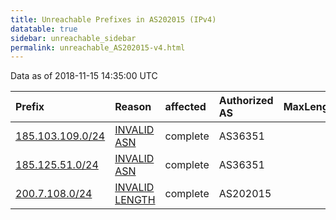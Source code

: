```yaml
---
title: Unreachable Prefixes in AS202015 (IPv4)
datatable: true
sidebar: unreachable_sidebar
permalink: unreachable_AS202015-v4.html
---
```


Data as of 2018-11-15 14:35:00 UTC


<div class="datatable-begin"></div>

| Prefix                                                     | Reason                                                                                                    | affected   | Authorized AS   |   MaxLength | Anchor                                         |   unreachable /24s |
|:-----------------------------------------------------------|:----------------------------------------------------------------------------------------------------------|:-----------|:----------------|------------:|:-----------------------------------------------|-------------------:|
| [185.103.109.0/24](https://stat.ripe.net/185.103.109.0/24) | [INVALID ASN](https://rpki-validator.ripe.net/announcement-preview?asn=AS202015&prefix=185.103.109.0/24)  | complete   | AS36351         |          24 | [RIPE](unreachable_RIPE_NCC_RPKI_Root-v4.html) |                  1 |
| [185.125.51.0/24](https://stat.ripe.net/185.125.51.0/24)   | [INVALID ASN](https://rpki-validator.ripe.net/announcement-preview?asn=AS202015&prefix=185.125.51.0/24)   | complete   | AS36351         |          24 | [RIPE](unreachable_RIPE_NCC_RPKI_Root-v4.html) |                  1 |
| [200.7.108.0/24](https://stat.ripe.net/200.7.108.0/24)     | [INVALID LENGTH](https://rpki-validator.ripe.net/announcement-preview?asn=AS202015&prefix=200.7.108.0/24) | complete   | AS202015        |          23 | [LACNIC](unreachable_LACNIC_RPKI_Root-v4.html) |                  1 |

<div class="datatable-end"></div>